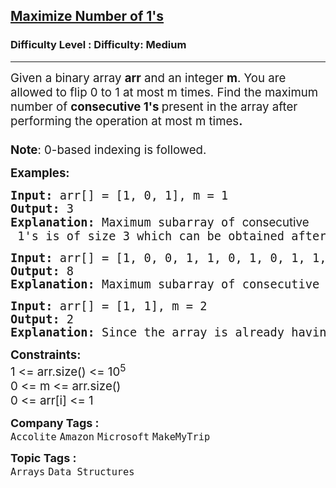 <h2><a href="https://www.geeksforgeeks.org/problems/maximize-number-of-1s0905/1?itm_source=geeksforgeeks&itm_medium=article&itm_campaign=practice_card">Maximize Number of 1's</a></h2><h3>Difficulty Level : Difficulty: Medium</h3><hr><div class="problems_problem_content__Xm_eO"><p><span style="font-size: 14pt;">Given a binary array&nbsp;<strong>arr</strong>&nbsp;and an integer&nbsp;<strong>m</strong>. You are allowed to flip 0 to 1 at most m times. Find the maximum number of&nbsp;<strong>consecutive 1's&nbsp;</strong>present in the array after performing the operation at most m times<strong>.</strong>&nbsp;<br><br><strong>Note</strong>: 0-based indexing is followed.</span></p>
<p><span style="font-size: 14pt;"><strong>Examples:</strong></span></p>
<pre><span style="font-size: 14pt;"><strong>Input: </strong>arr[] = [1, 0, 1], m = 1
<strong>Output: </strong>3
<strong>Explanation: </strong>Maximum subarray of <span style="font-family: -apple-system, BlinkMacSystemFont, 'Segoe UI', Roboto, Oxygen, Ubuntu, Cantarell, 'Open Sans', 'Helvetica Neue', sans-serif; white-space: normal;">consecutive</span> 1's is of size 3 which can be obtained after flipping the zero present at the 1st index.</span></pre>
<pre><span style="font-size: 14pt;"><strong>Input: </strong>arr[] = [1, 0, 0, 1, 1, 0, 1, 0, 1, 1, 1], m = 2
<strong>Output: </strong>8
<strong>Explanation: </strong>Maximum subarray of consecutive 1's is of size 8 which can be made after flipping the zeros at 5th and 7th index.
</span></pre>
<pre><span style="font-size: 14pt;"><strong>Input: </strong>arr[] = [1, 1], m = 2
<strong>Output: </strong>2
<strong>Explanation: </strong>Since the array is already having the max consecutive 1's, hence we dont need to perform any operation. Hence the answer is 2</span></pre>
<p><span style="font-size: 14pt;"><strong>Constraints:</strong><br>1 &lt;= arr.size() &lt;= 10<sup>5</sup><br>0 &lt;= m &lt;= arr.size()<br>0 &lt;= arr[i] &lt;= 1</span></p></div><p><span style=font-size:18px><strong>Company Tags : </strong><br><code>Accolite</code>&nbsp;<code>Amazon</code>&nbsp;<code>Microsoft</code>&nbsp;<code>MakeMyTrip</code>&nbsp;<br><p><span style=font-size:18px><strong>Topic Tags : </strong><br><code>Arrays</code>&nbsp;<code>Data Structures</code>&nbsp;